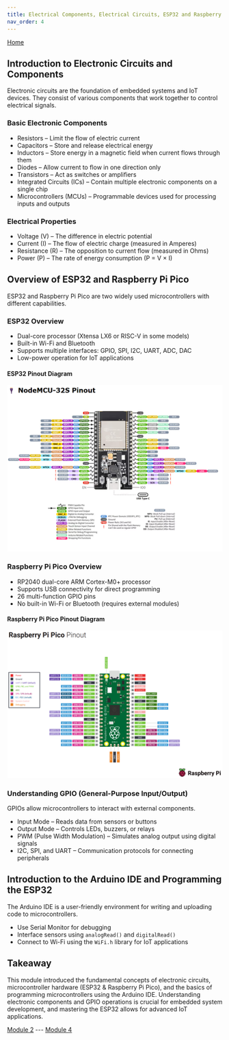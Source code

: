 ```yaml
---
title: Electrical Components, Electrical Circuits, ESP32 and Raspberry Pi Pico
nav_order: 4
---
```

[Home](index.md)

## Introduction to Electronic Circuits and Components
Electronic circuits are the foundation of embedded systems and IoT devices. They consist of various components that work together to control electrical signals.

### Basic Electronic Components
- Resistors – Limit the flow of electric current  
- Capacitors – Store and release electrical energy  
- Inductors – Store energy in a magnetic field when current flows through them  
- Diodes – Allow current to flow in one direction only  
- Transistors – Act as switches or amplifiers  
- Integrated Circuits (ICs) – Contain multiple electronic components on a single chip  
- Microcontrollers (MCUs) – Programmable devices used for processing inputs and outputs  

### Electrical Properties
- Voltage (V) – The difference in electric potential  
- Current (I) – The flow of electric charge (measured in Amperes)  
- Resistance (R) – The opposition to current flow (measured in Ohms)  
- Power (P) – The rate of energy consumption (P = V × I)  
## Overview of ESP32 and Raspberry Pi Pico
ESP32 and Raspberry Pi Pico are two widely used microcontrollers with different capabilities.

### ESP32 Overview
- Dual-core processor (Xtensa LX6 or RISC-V in some models)  
- Built-in Wi-Fi and Bluetooth  
- Supports multiple interfaces: GPIO, SPI, I2C, UART, ADC, DAC  
- Low-power operation for IoT applications  
#### ESP32 Pinout Diagram
![ESP32 Pinout](./images/Pasted%20image%2020250326083734.png)

### Raspberry Pi Pico Overview
- RP2040 dual-core ARM Cortex-M0+ processor  
- Supports USB connectivity for direct programming  
- 26 multi-function GPIO pins  
- No built-in Wi-Fi or Bluetooth (requires external modules)  
#### Raspberry Pi Pico Pinout Diagram
![Raspberry Pi Pico Pinout](./images/Pasted%20image%2020250326083451.png)

### Understanding GPIO (General-Purpose Input/Output)
GPIOs allow microcontrollers to interact with external components.

- Input Mode – Reads data from sensors or buttons  
- Output Mode – Controls LEDs, buzzers, or relays  
- PWM (Pulse Width Modulation) – Simulates analog output using digital signals  
- I2C, SPI, and UART – Communication protocols for connecting peripherals  

## Introduction to the Arduino IDE and Programming the ESP32
The Arduino IDE is a user-friendly environment for writing and uploading code to microcontrollers.

- Use Serial Monitor for debugging  
- Interface sensors using `analogRead()` and `digitalRead()`  
- Connect to Wi-Fi using the `WiFi.h` library for IoT applications  

## Takeaway
This module introduced the fundamental concepts of electronic circuits, microcontroller hardware (ESP32 & Raspberry Pi Pico), and the basics of programming microcontrollers using the Arduino IDE. Understanding electronic components and GPIO operations is crucial for embedded system development, and mastering the ESP32 allows for advanced IoT applications.

[Module 2](module2.md) --- [Module 4](module4.md)
